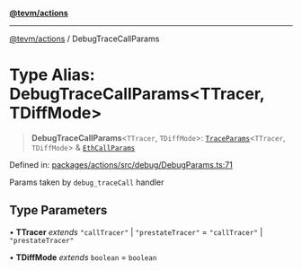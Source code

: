 [**@tevm/actions**](../README.md)

***

[@tevm/actions](../globals.md) / DebugTraceCallParams

# Type Alias: DebugTraceCallParams\<TTracer, TDiffMode\>

> **DebugTraceCallParams**\<`TTracer`, `TDiffMode`\>: [`TraceParams`](TraceParams.md)\<`TTracer`, `TDiffMode`\> & [`EthCallParams`](EthCallParams.md)

Defined in: [packages/actions/src/debug/DebugParams.ts:71](https://github.com/evmts/tevm-monorepo/blob/main/packages/actions/src/debug/DebugParams.ts#L71)

Params taken by `debug_traceCall` handler

## Type Parameters

• **TTracer** *extends* `"callTracer"` \| `"prestateTracer"` = `"callTracer"` \| `"prestateTracer"`

• **TDiffMode** *extends* `boolean` = `boolean`
